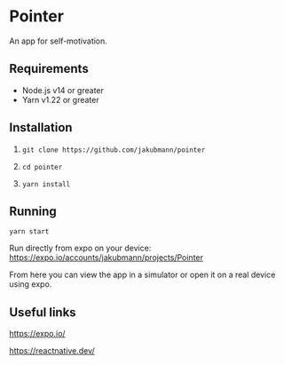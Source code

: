 # Pointer
An app for self-motivation.

## Requirements

- Node.js v14 or greater
- Yarn v1.22 or greater

## Installation
1. ``` git clone https://github.com/jakubmann/pointer ```

2. ``` cd pointer ```

3. ``` yarn install ```

## Running
``` yarn start ```

Run directly from expo on your device: https://expo.io/accounts/jakubmann/projects/Pointer

From here you can view the app in a simulator or open it on a real device using expo.

## Useful links
https://expo.io/

https://reactnative.dev/
